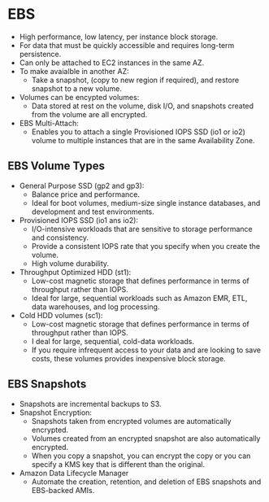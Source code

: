 # EBS

* High performance, low latency, per instance block storage.
* For data that must be quickly accessible and requires long-term persistence.
* Can only be attached to EC2 instances in the same AZ.
* To make avaialble in another AZ:
    * Take a snapshot, (copy to new region if required), and restore snapshot to a new volume.
* Volumes can be encypted volumes:
    * Data stored at rest on the volume, disk I/O, and snapshots created from the volume are all encrypted. 
* EBS Multi-Attach:
    * Enables you to attach a single Provisioned IOPS SSD (io1 or io2) volume to multiple instances that are in the same Availability Zone. 

## EBS Volume Types

* General Purpose SSD (gp2 and gp3):
    * Balance price and performance.
    * Ideal for boot volumes, medium-size single instance databases, and development and test environments.
* Provisioned IOPS SSD (io1 ans io2):
    * I/O-intensive workloads that are sensitive to storage performance and consistency.
    * Provide a consistent IOPS rate that you specify when you create the volume.
    * High volume durability.
* Throughput Optimized HDD (st1):
    * Low-cost magnetic storage that defines performance in terms of throughput rather than IOPS. 
    * Ideal for large, sequential workloads such as Amazon EMR, ETL, data warehouses, and log processing. 
* Cold HDD volumes (sc1): 
    * Low-cost magnetic storage that defines performance in terms of throughput rather than IOPS. 
    * I deal for large, sequential, cold-data workloads. 
    * If you require infrequent access to your data and are looking to save costs, these volumes provides inexpensive block storage.  

## EBS Snapshots

* Snapshots are incremental backups to S3.
* Snapshot Encryption:
    * Snapshots taken from encrypted volumes are automatically encrypted.
    * Volumes created from an encrypted snapshot are also automatically encrypted.
    * When you copy a snapshot, you can encrypt the copy or you can specify a KMS key that is different than the original.
* Amazon Data Lifecycle Manager
    * Automate the creation, retention, and deletion of EBS snapshots and EBS-backed AMIs.
